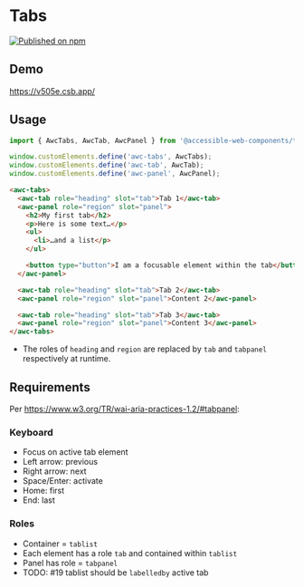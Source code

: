 # Tabs

[![Published on npm](https://img.shields.io/npm/v/@accessible-web-components/tabs.svg)](https://www.npmjs.com/package/@accessible-web-components/tabs)

## Demo
https://v505e.csb.app/

## Usage

```js
import { AwcTabs, AwcTab, AwcPanel } from '@accessible-web-components/tabs';

window.customElements.define('awc-tabs', AwcTabs);
window.customElements.define('awc-tab', AwcTab);
window.customElements.define('awc-panel', AwcPanel);
```

```html
<awc-tabs>
  <awc-tab role="heading" slot="tab">Tab 1</awc-tab>
  <awc-panel role="region" slot="panel">
    <h2>My first tab</h2>
    <p>Here is some text…</p>
    <ul>
      <li>…and a list</p>
    </ul>

    <button type="button">I am a focusable element within the tab</button>
  </awc-panel>

  <awc-tab role="heading" slot="tab">Tab 2</awc-tab>
  <awc-panel role="region" slot="panel">Content 2</awc-panel>

  <awc-tab role="heading" slot="tab">Tab 3</awc-tab>
  <awc-panel role="region" slot="panel">Content 3</awc-panel>
</awc-tabs>
```

- The roles of `heading` and `region` are replaced by `tab` and `tabpanel` respectively at runtime.

## Requirements

Per https://www.w3.org/TR/wai-aria-practices-1.2/#tabpanel:

### Keyboard
- Focus on active tab element
- Left arrow: previous
- Right arrow: next
- Space/Enter: activate
- Home: first
- End: last

### Roles
- Container = `tablist`
- Each element has a role `tab` and contained within `tablist`
- Panel has role = `tabpanel`
- TODO: #19 tablist should be `labelledby` active tab
